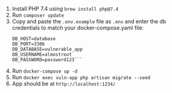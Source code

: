 1. Install PHP 7.4 using `brew install php@7.4`
1. Run `composer update`
1. Copy and paste the `.env.example` file as `.env` and enter the db credentials to match your docker-compose.yaml file:
    ```DB_CONNECTION=mysql
    DB_HOST=database
    DB_PORT=3306
    DB_DATABASE=vulnerable_app
    DB_USERNAME=almostroot
    DB_PASSWORD=password123```
1. Run `docker-compose up -d`
1. Run `docker exec vuln-app php artisan migrate --seed`
1. App should be at `http://localhost:1234/`